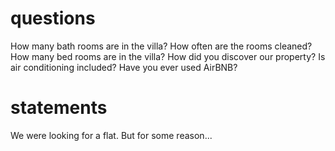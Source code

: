 # questions
How many bath rooms are in the villa?
How often are the rooms cleaned?
How many bed rooms are in the villa?
How did you discover our property?
Is air conditioning included?
Have you ever used AirBNB?



# statements
We were looking for a flat.
But for some reason...